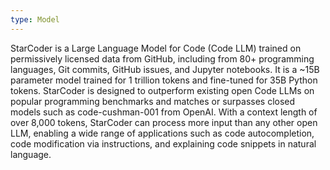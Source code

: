 ```yaml
---
type: Model
---
```


StarCoder is a Large Language Model for Code (Code LLM) trained on permissively licensed data from GitHub, including from 80+ programming languages, Git commits, GitHub issues, and Jupyter notebooks. It is a ~15B parameter model trained for 1 trillion tokens and fine-tuned for 35B Python tokens. StarCoder is designed to outperform existing open Code LLMs on popular programming benchmarks and matches or surpasses closed models such as code-cushman-001 from OpenAI. With a context length of over 8,000 tokens, StarCoder can process more input than any other open LLM, enabling a wide range of applications such as code autocompletion, code modification via instructions, and explaining code snippets in natural language.